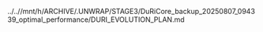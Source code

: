 ../..//mnt/h/ARCHIVE/.UNWRAP/STAGE3/DuRiCore_backup_20250807_094339_optimal_performance/DURI_EVOLUTION_PLAN.md